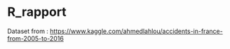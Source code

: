 # R_rapport

Dataset from : https://www.kaggle.com/ahmedlahlou/accidents-in-france-from-2005-to-2016
